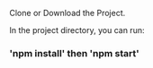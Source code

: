 
Clone or Download the Project. 

In the project directory, you can run:

### 'npm install' then 'npm start' 








